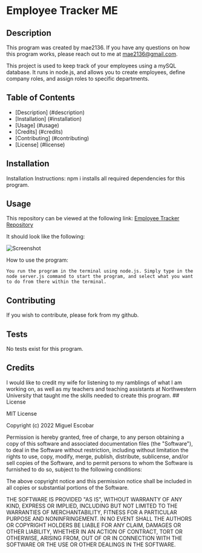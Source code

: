 
  # Employee Tracker ME
  ## Description
  
  This program was created by mae2136. If you have any questions on how this program works, please reach out to me at mae2136@gmail.com.

  This project is used to keep track of your employees using a mySQL database. It runs in node.js, and allows you to create employees, define company roles, and assign roles to specific departments.
  
  ## Table of Contents
  
  - [Description] (#description)
  - [Installation] (#installation)
  - [Usage] (#usage)
  - [Credits] (#credits)
  - [Contributing] (#contributing)
  - [License] (#license)
  
  ## Installation
  
  Installation Instructions: npm i installs all required dependencies for this program.
  
  ## Usage
  This repository can be viewed at the following link: [Employee Tracker Repository](https://github.com/mae2136/employee-tracker-me)
  
  It should look like the following:
  
  ![Screenshot](./screenshot.PNG)
  
  How to use the program:
  ```
  You run the program in the terminal using node.js. Simply type in the node server.js command to start the program, and select what you want to do from there within the terminal.
  ```
      
  ## Contributing
  
  If you wish to contribute, please fork from my github.
  
  ## Tests
  
  No tests exist for this program.

  ## Credits
  
  I would like to credit my wife for listening to my ramblings of what I am working on, as well as my teachers and teaching assistants at Northwestern University that taught me the skills needed to create this program.
    ## License
  
  MIT License

Copyright (c) 2022 Miguel Escobar

Permission is hereby granted, free of charge, to any person obtaining a copy
of this software and associated documentation files (the "Software"), to deal
in the Software without restriction, including without limitation the rights
to use, copy, modify, merge, publish, distribute, sublicense, and/or sell
copies of the Software, and to permit persons to whom the Software is
furnished to do so, subject to the following conditions:

The above copyright notice and this permission notice shall be included in all
copies or substantial portions of the Software.

THE SOFTWARE IS PROVIDED "AS IS", WITHOUT WARRANTY OF ANY KIND, EXPRESS OR
IMPLIED, INCLUDING BUT NOT LIMITED TO THE WARRANTIES OF MERCHANTABILITY,
FITNESS FOR A PARTICULAR PURPOSE AND NONINFRINGEMENT. IN NO EVENT SHALL THE
AUTHORS OR COPYRIGHT HOLDERS BE LIABLE FOR ANY CLAIM, DAMAGES OR OTHER
LIABILITY, WHETHER IN AN ACTION OF CONTRACT, TORT OR OTHERWISE, ARISING FROM,
OUT OF OR IN CONNECTION WITH THE SOFTWARE OR THE USE OR OTHER DEALINGS IN THE
SOFTWARE.

